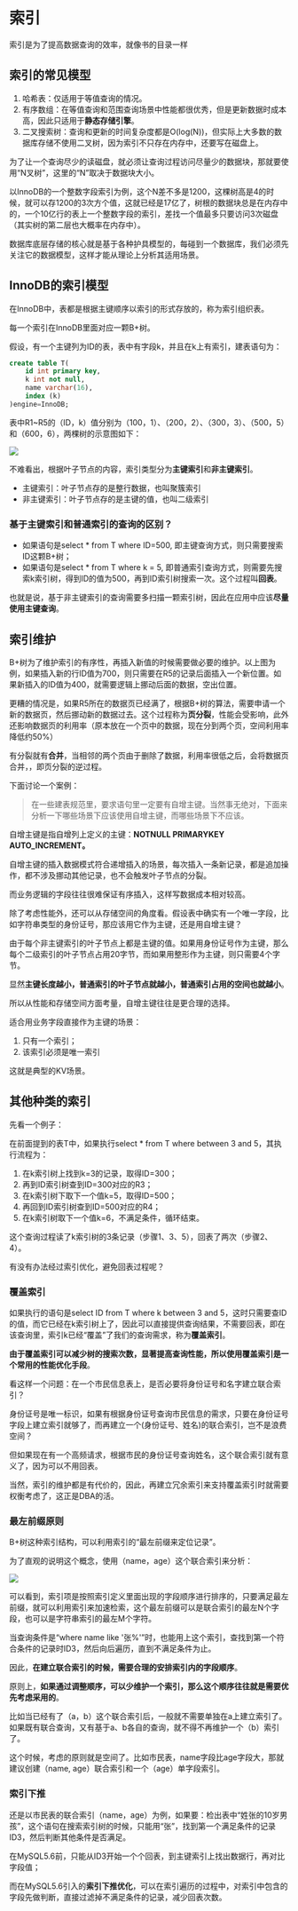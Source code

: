 # 索引

索引是为了提高数据查询的效率，就像书的目录一样

## 索引的常见模型

1. 哈希表：仅适用于等值查询的情况。
2. 有序数组：在等值查询和范围查询场景中性能都很优秀，但是更新数据时成本高，因此只适用于**静态存储引擎**。
3. 二叉搜索树：查询和更新的时间复杂度都是O(log(N))，但实际上大多数的数据库存储不使用二叉树，因为索引不只存在内存中，还要写在磁盘上。

为了让一个查询尽少的读磁盘，就必须让查询过程访问尽量少的数据块，那就要使用“N叉树”，这里的“N”取决于数据块大小。

以InnoDB的一个整数字段索引为例，这个N差不多是1200，这棵树高是4的时候，就可以存1200的3次方个值，这就已经是17亿了，树根的数据块总是在内存中的，一个10亿行的表上一个整数字段的索引，差找一个值最多只要访问3次磁盘（其实树的第二层也大概率在内存中）。

数据库底层存储的核心就是基于各种护具模型的，每碰到一个数据库，我们必须先关注它的数据模型，这样才能从理论上分析其适用场景。

## InnoDB的索引模型

在InnoDB中，表都是根据主键顺序以索引的形式存放的，称为索引组织表。

每一个索引在InnoDB里面对应一颗B+树。

假设，有一个主键列为ID的表，表中有字段k，并且在k上有索引，建表语句为：
```sql
create table T(
    id int primary key,
    k int not null,
    name varchar(16),
    index (k)
)engine=InnoDB;
```

表中R1~R5的（ID，k）值分别为（100，1）、（200，2）、（300，3）、（500，5）和（600，6），两棵树的示意图如下：

![](./index1.png)

不难看出，根据叶子节点的内容，索引类型分为**主键索引**和**非主键索引**。

- 主键索引：叶子节点存的是整行数据，也叫聚簇索引
- 非主键索引：叶子节点存的是主键的值，也叫二级索引

### 基于主键索引和普通索引的查询的区别？

- 如果语句是select * from T where ID=500, 即主键查询方式，则只需要搜索ID这颗B+树；
- 如果语句是select * from T where k = 5, 即普通索引查询方式，则需要先搜索k索引树，得到ID的值为500，再到ID索引树搜索一次。这个过程叫**回表**。

也就是说，基于非主键索引的查询需要多扫描一颗索引树，因此在应用中应该**尽量使用主键查询**。

## 索引维护

B+树为了维护索引的有序性，再插入新值的时候需要做必要的维护。以上图为例，如果插入新的行ID值为700，则只需要在R5的记录后面插入一个新位置。如果新插入的ID值为400，就需要逻辑上挪动后面的数据，空出位置。

更糟的情况是，如果R5所在的数据页已经满了，根据B+树的算法，需要申请一个新的数据页，然后挪动新的数据过去。这个过程称为**页分裂**，性能会受影响，此外还影响数据页的利用率（原本放在一个页中的数据，现在分到两个页，空间利用率降低约50%）

有分裂就有**合并**，当相邻的两个页由于删除了数据，利用率很低之后，会将数据页合并，，即页分裂的逆过程。

下面讨论一个案例：

> 在一些建表规范里，要求语句里一定要有自增主键。当然事无绝对，下面来分析一下哪些场景下应该使用自增主键，而哪些场景下不应该。

自增主键是指自增列上定义的主键：**NOTNULL PRIMARYKEY AUTO_INCREMENT。**

自增主键的插入数据模式符合递增插入的场景，每次插入一条新记录，都是追加操作，都不涉及挪动其他记录，也不会触发叶子节点的分裂。

而业务逻辑的字段往往很难保证有序插入，这样写数据成本相对较高。

除了考虑性能外，还可以从存储空间的角度看。假设表中确实有一个唯一字段，比如字符串类型的身份证号，那应该用它作为主键，还是用自增主键？

由于每个非主键索引的叶子节点上都是主键的值。如果用身份证号作为主键，那么每个二级索引的叶子节点占用20字节，而如果用整形作为主键，则只需要4个字节。

显然**主键长度越小，普通索引的叶子节点就越小，普通索引占用的空间也就越小**。

所以从性能和存储空间方面考量，自增主键往往是更合理的选择。

适合用业务字段直接作为主键的场景：

1. 只有一个索引；
2. 该索引必须是唯一索引

这就是典型的KV场景。

## 其他种类的索引

先看一个例子：

在前面提到的表T中，如果执行select * from T where between 3 and 5，其执行流程为：

1. 在k索引树上找到k=3的记录，取得ID=300；
2. 再到ID索引树查到ID=300对应的R3；
3. 在k索引树下取下一个值k=5，取得ID=500；
4. 再回到ID索引树查到ID=500对应的R4；
5. 在k索引树取下一个值k=6，不满足条件，循环结束。

这个查询过程读了k索引树的3条记录（步骤1、3、5），回表了两次（步骤2、4）。

有没有办法经过索引优化，避免回表过程呢？

### 覆盖索引

如果执行的语句是select ID from T where k between 3 and 5，这时只需要查ID的值，而它已经在k索引树上了，因此可以直接提供查询结果，不需要回表，即在该查询里，索引k已经“覆盖”了我们的查询需求，称为**覆盖索引**。

**由于覆盖索引可以减少树的搜索次数，显著提高查询性能，所以使用覆盖索引是一个常用的性能优化手段**。

看这样一个问题：在一个市民信息表上，是否必要将身份证号和名字建立联合索引？

身份证号是唯一标识，如果有根据身份证号查询市民信息的需求，只要在身份证号字段上建立索引就够了，而再建立一个(身份证号、姓名)的联合索引，岂不是浪费空间？

但如果现在有一个高频请求，根据市民的身份证号查询姓名，这个联合索引就有意义了，因为可以不用回表。

当然，索引的维护都是有代价的，因此，再建立冗余索引来支持覆盖索引时就需要权衡考虑了，这正是DBA的活。

### 最左前缀原则

B+树这种索引结构，可以利用索引的“最左前缀来定位记录”。

为了直观的说明这个概念，使用（name，age）这个联合索引来分析：

![](./index2.png)

可以看到，索引项是按照索引定义里面出现的字段顺序进行排序的，只要满足最左前缀，就可以利用索引来加速检索，这个最左前缀可以是联合索引的最左N个字段，也可以是字符串索引的最左M个字符。

当查询条件是“where name like '张%'”时，也能用上这个索引，查找到第一个符合条件的记录时ID3，然后向后遍历，直到不满足条件为止。

因此，**在建立联合索引的时候，需要合理的安排索引内的字段顺序**。

原则上，**如果通过调整顺序，可以少维护一个索引，那么这个顺序往往就是需要优先考虑采用的**。

比如当已经有了（a，b）这个联合索引后，一般就不需要单独在a上建立索引了。如果既有联合查询，又有基于a、b各自的查询，就不得不再维护一个（b）索引了。

这个时候，考虑的原则就是空间了。比如市民表，name字段比age字段大，那就建议创建（name, age）联合索引和一个（age）单字段索引。

### 索引下推

还是以市民表的联合索引（name，age）为例，如果要：检出表中“姓张的10岁男孩”，这个语句在搜索索引树的时候，只能用“张”，找到第一个满足条件的记录ID3，然后判断其他条件是否满足。

在MySQL5.6前，只能从ID3开始一个个回表，到主键索引上找出数据行，再对比字段值；

而在MySQL5.6引入的**索引下推优化**，可以在索引遍历的过程中，对索引中包含的字段先做判断，直接过滤掉不满足条件的记录，减少回表次数。
